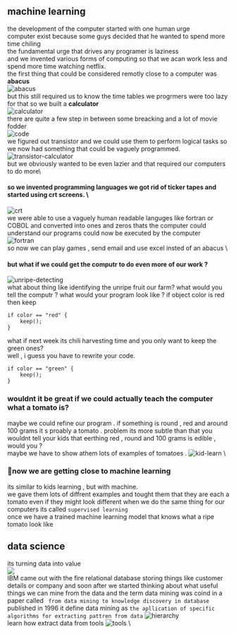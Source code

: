 ## machine learning 
the development of the computer started with one human urge \
computer exist  because some guys decided that he wanted to spend more time chiling\
the fundamental urge that drives any programer is laziness\
and we invented various forms of computing so that we acan work less and spend more time watching netflix.\
the first thing that could be considered remotly close to a computer was **abacus**\
![abacus](img/1-abacus.png%20.png) \
but this still required us to know the time tables we progrmers were too lazy for that so we built a **calculator**\
![calculator](img/1-calculator.png) \
there are quite a few step in between some breacking and a lot of movie fodder \
![code](img/1breacking-code.png) \
we figured out transistor and we could use them to perform logical tasks  so we now had something that could be vaguely programmed.\
![transistor-calculator](img/1transistor.png) \
but we obviously wanted to be even lazier and that required our computers to do more\
####  so  we invented programming languages we got rid of ticker tapes and started using crt screens. \
![crt](img/1crt-screen.png) \
we were able to use a vaguely human readable languges like fortran or COBOL and converted into ones and zeros thats the computer could understand our programs could now be executed by the computer\
![fortran](img/1fortran.png) \
so now we can play games , send email and use excel insted of an abacus \
#### but what if we could get the computr to do even more of our work ? 
![unripe-detecting](img/1unrip-detecing.jpg) \
what about thing like identifying the unripe fruit our farm? what would you tell the computr ? what would your program look like ? if object color is red then keep  
```
if color == "red" {
    keep();
}
```
what if next week its chili harvesting time and you only want to keep the green ones?\
well , i guess you have to rewrite your code.
```
if color == "green" {
    keep();
}
```
### wouldnt it be great if we could actually teach the computer what a tomato is?
maybe we could refine our program . if something is round , red and around 100 grams it s proably a tomato . problem its more subtle than that you wouldnt tell your kids that eerthing red , round and 100 grams is edible , would you ?\
maybe we have to show athem lots of examples of tomatoes . 
![kid-learn](img/1tomato-kid-example.png) \
###  💎now we are getting close to machine learning 
its similar to kids learning , but with machine.\
we gave them lots of diffrent examples and tought them that they are each a tomato  even if  they might look different when we do the same thing for our computers its called   `supervised learning ` \
once we have a trained machine learning model that knows what a ripe tomato look like 

## data science
its turning data into value \
![](img/1data-science.png) \
IBM came out with the fire relational database storing things like  customer details or company  and soon after we started thinking about what useful things we can mine from the data and the term data mining was coind in a paper called ` from data mining to knowledge discovery in database` published in 1996  it define data mining as `the apllication of specific algorithms for extracting pattren from data`
![hierarchy](img/1b-data-science-hierarchy.png) \
learn how extract data from tools
![tools](img/1extract-data.png) \
